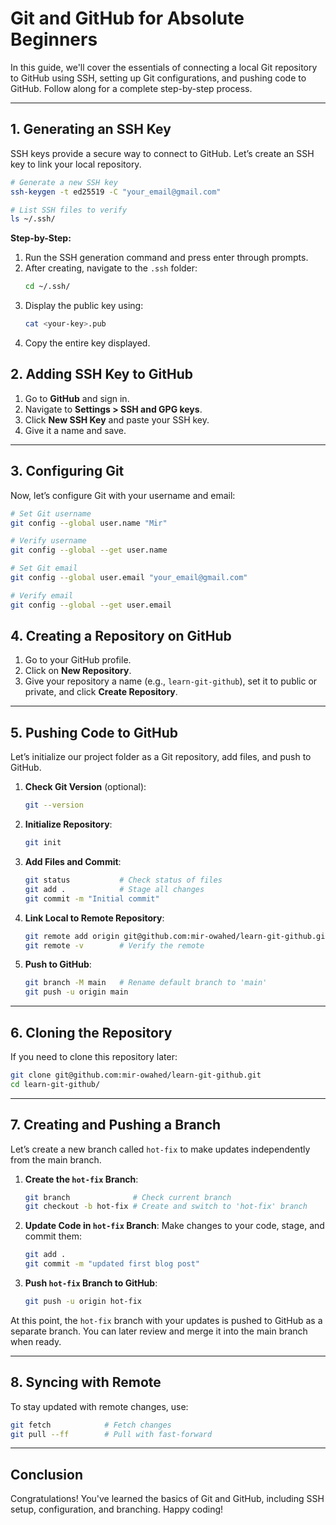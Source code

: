 
# Git and GitHub for Absolute Beginners

In this guide, we'll cover the essentials of connecting a local Git repository to GitHub using SSH, setting up Git configurations, and pushing code to GitHub. Follow along for a complete step-by-step process.

---

## 1. Generating an SSH Key

SSH keys provide a secure way to connect to GitHub. Let’s create an SSH key to link your local repository.

```bash
# Generate a new SSH key
ssh-keygen -t ed25519 -C "your_email@gmail.com"

# List SSH files to verify
ls ~/.ssh/
```

**Step-by-Step:**
1. Run the SSH generation command and press enter through prompts.
2. After creating, navigate to the `.ssh` folder:
    ```bash
    cd ~/.ssh/
    ```
3. Display the public key using:
    ```bash
    cat <your-key>.pub
    ```
4. Copy the entire key displayed.

## 2. Adding SSH Key to GitHub

1. Go to **GitHub** and sign in.
2. Navigate to **Settings > SSH and GPG keys**.
3. Click **New SSH Key** and paste your SSH key.
4. Give it a name and save.

---

## 3. Configuring Git

Now, let’s configure Git with your username and email:

```bash
# Set Git username
git config --global user.name "Mir"

# Verify username
git config --global --get user.name

# Set Git email
git config --global user.email "your_email@gmail.com"

# Verify email
git config --global --get user.email
```

## 4. Creating a Repository on GitHub

1. Go to your GitHub profile.
2. Click on **New Repository**.
3. Give your repository a name (e.g., `learn-git-github`), set it to public or private, and click **Create Repository**.

---

## 5. Pushing Code to GitHub

Let’s initialize our project folder as a Git repository, add files, and push to GitHub.

1. **Check Git Version** (optional):
    ```bash
    git --version
    ```

2. **Initialize Repository**:
    ```bash
    git init
    ```

3. **Add Files and Commit**:
    ```bash
    git status           # Check status of files
    git add .            # Stage all changes
    git commit -m "Initial commit"
    ```

4. **Link Local to Remote Repository**:
    ```bash
    git remote add origin git@github.com:mir-owahed/learn-git-github.git
    git remote -v        # Verify the remote
    ```

5. **Push to GitHub**:
    ```bash
    git branch -M main   # Rename default branch to 'main'
    git push -u origin main
    ```

---

## 6. Cloning the Repository

If you need to clone this repository later:

```bash
git clone git@github.com:mir-owahed/learn-git-github.git
cd learn-git-github/
```

---

## 7. Creating and Pushing a Branch

Let’s create a new branch called `hot-fix` to make updates independently from the main branch.

1. **Create the `hot-fix` Branch**:
    ```bash
    git branch              # Check current branch
    git checkout -b hot-fix # Create and switch to 'hot-fix' branch
    ```

2. **Update Code in `hot-fix` Branch**:
   Make changes to your code, stage, and commit them:
    ```bash
    git add .
    git commit -m "updated first blog post"
    ```

3. **Push `hot-fix` Branch to GitHub**:
    ```bash
    git push -u origin hot-fix
    ```

At this point, the `hot-fix` branch with your updates is pushed to GitHub as a separate branch. You can later review and merge it into the main branch when ready.

---

## 8. Syncing with Remote

To stay updated with remote changes, use:

```bash
git fetch            # Fetch changes
git pull --ff        # Pull with fast-forward
```

---

## Conclusion

Congratulations! You've learned the basics of Git and GitHub, including SSH setup, configuration, and branching. Happy coding!
```
